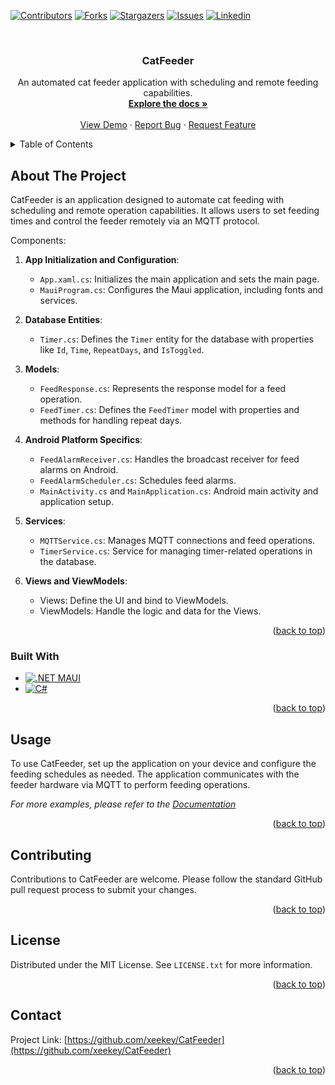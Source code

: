 <a name="readme-top"></a>
[![Contributors][contributors-shield]][contributors-url]
[![Forks][forks-shield]][forks-url]
[![Stargazers][stars-shield]][stars-url]
[![Issues][issues-shield]][issues-url]
[![Linkedin][linkedin-shield]][linkedin-url]

<!-- PROJECT LOGO -->
<br />
<div align="center">
  <!--<a href="https://github.com/xeekey/CatFeeder">
    <img src="images/logo.png" alt="Logo" width="80" height="80">
  </a> -->

<h3 align="center">CatFeeder</h3>

  <p align="center">
    An automated cat feeder application with scheduling and remote feeding capabilities.
    <br />
    <a href="https://github.com/xeekey/CatFeeder"><strong>Explore the docs »</strong></a>
    <br />
    <br />
    <a href="https://github.com/xeekey/CatFeeder">View Demo</a>
    ·
    <a href="https://github.com/xeekey/CatFeeder/issues">Report Bug</a>
    ·
    <a href="https://github.com/xeekey/CatFeeder/issues">Request Feature</a>
  </p>
</div>

<!-- TABLE OF CONTENTS -->
<details>
  <summary>Table of Contents</summary>
  <ol>
    <li>
      <a href="#about-the-project">About The Project</a>
      <ul>
        <li><a href="#built-with">Built With</a></li>
      </ul>
    </li>
    <li><a href="#usage">Usage</a></li>
    <li><a href="#contributing">Contributing</a></li>
    <li><a href="#license">License</a></li>
    <li><a href="#contact">Contact</a></li>
  </ol>
</details>

<!-- ABOUT THE PROJECT -->
## About The Project

CatFeeder is an application designed to automate cat feeding with scheduling and remote operation capabilities. It allows users to set feeding times and control the feeder remotely via an MQTT protocol.

Components:
1. **App Initialization and Configuration**:
   - `App.xaml.cs`: Initializes the main application and sets the main page.
   - `MauiProgram.cs`: Configures the Maui application, including fonts and services.

2. **Database Entities**:
   - `Timer.cs`: Defines the `Timer` entity for the database with properties like `Id`, `Time`, `RepeatDays`, and `IsToggled`.

3. **Models**:
   - `FeedResponse.cs`: Represents the response model for a feed operation.
   - `FeedTimer.cs`: Defines the `FeedTimer` model with properties and methods for handling repeat days.

4. **Android Platform Specifics**:
   - `FeedAlarmReceiver.cs`: Handles the broadcast receiver for feed alarms on Android.
   - `FeedAlarmScheduler.cs`: Schedules feed alarms.
   - `MainActivity.cs` and `MainApplication.cs`: Android main activity and application setup.

5. **Services**:
   - `MQTTService.cs`: Manages MQTT connections and feed operations.
   - `TimerService.cs`: Service for managing timer-related operations in the database.

6. **Views and ViewModels**:
   - Views: Define the UI and bind to ViewModels.
   - ViewModels: Handle the logic and data for the Views.

<p align="right">(<a href="#readme-top">back to top</a>)</p>

### Built With

* [![.NET MAUI][.NET-MAUI-shield]][.NET-MAUI-url]
* [![C#][C#-shield]][C#-url]

<p align="right">(<a href="#readme-top">back to top</a>)</p>

<!-- USAGE EXAMPLES -->
## Usage

To use CatFeeder, set up the application on your device and configure the feeding schedules as needed. The application communicates with the feeder hardware via MQTT to perform feeding operations.

_For more examples, please refer to the [Documentation](https://github.com/xeekey/CatFeeder)_

<p align="right">(<a href="#readme-top">back to top</a>)</p>

<!-- CONTRIBUTING -->
## Contributing

Contributions to CatFeeder are welcome. Please follow the standard GitHub pull request process to submit your changes.

<p align="right">(<a href="#readme-top">back to top</a>)</p>

<!-- LICENSE -->
## License

Distributed under the MIT License. See `LICENSE.txt` for more information.

<p align="right">(<a href="#readme-top">back to top</a>)</p>

<!-- CONTACT -->
## Contact
Project Link: [https://github.com/xeekey/CatFeeder](https://github.com/xeekey/CatFeeder)

<p align="right">(<a href="#readme-top">back to top</a>)</p>


<!-- MARKDOWN LINKS & IMAGES -->
<!-- https://www.markdownguide.org/basic-syntax/#reference-style-links -->
[contributors-shield]: https://img.shields.io/github/contributors/xeekey/CatFeeder.svg?style=for-the-badge
[contributors-url]: https://github.com/xeekey/CatFeeder/graphs/contributors
[forks-shield]: https://img.shields.io/github/forks/xeekey/CatFeeder.svg?style=for-the-badge
[forks-url]: https://github.com/xeekey/CatFeeder/network/members
[stars-shield]: https://img.shields.io/github/stars/xeekey/CatFeeder.svg?style=for-the-badge
[stars-url]: https://github.com/xeekey/CatFeeder/stargazers
[issues-shield]: https://img.shields.io/github/issues/xeekey/CatFeeder.svg?style=for-the-badge
[issues-url]: https://github.com/xeekey/CatFeeder/issues
[license-shield]: https://img.shields.io/github/license/xeekey/CatFeeder.svg?style=for-the-badge
[license-url]: https://github.com/xeekey/CatFeeder/main/LICENSE.txt
[linkedin-shield]: https://img.shields.io/badge/-LinkedIn-black.svg?style=for-the-badge&logo=linkedin&colorB=555
[linkedin-url]: https://linkedin.com/in/kasper-hjort-jæger
[product-screenshot]: images/screenshot.png
[.NET-MAUI-shield]: https://img.shields.io/badge/.NET%20MAUI-512BD4.svg?style=for-the-badge&logo=dotnet&logoColor=white
[.NET-MAUI-url]: https://dotnet.microsoft.com/en-us/apps/maui
[C#-shield]: https://img.shields.io/badge/C%23-239120.svg?style=for-the-badge&logo=c-sharp&logoColor=white
[C#-url]: https://docs.microsoft.com/en-us/dotnet/csharp/
